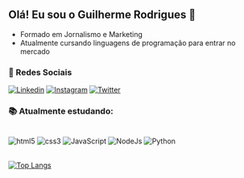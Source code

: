 
## Olá! Eu sou o Guilherme Rodrigues 🖖
- Formado em Jornalismo e Marketing
- Atualmente cursando linguagens de programação para entrar no mercado

### 📱 Redes Sociais

[![Linkedin](https://img.shields.io/badge/LinkedIn-0077B5?style=for-the-badge&logo=linkedin&logoColor=white)](https://www.linkedin.com/in/guilherme-de-souza-rodrigues-10a3ba4b/)
[![Instagram](https://img.shields.io/badge/Instagram-E4405F?style=for-the-badge&logo=instagram&logoColor=white)](https://www.instagram.com/guiszrodri/)
[![Twitter](https://img.shields.io/badge/Twitter-1DA1F2?style=for-the-badge&logo=twitter&logoColor=white)](https://twitter.com/guiszrodri)

### 📚 Atualmente estudando:

<div style="display: inline_block"><br/>
    <img align="center" alt="html5" src="https://img.shields.io/badge/HTML5-E34F26?style=for-the-badge&logo=html5&logoColor=white"/>
    <img align="center" alt="css3" src="https://img.shields.io/badge/CSS3-1572B6?style=for-the-badge&logo=css3&logoColor=white"/>
    <img align="center" alt="JavaScript" src="https://img.shields.io/badge/JavaScript-F7DF1E?style=for-the-badge&logo=javascript&logoColor=black"/>
    <img align="center" alt="NodeJs" src="https://img.shields.io/badge/Node.js-43853D?style=for-the-badge&logo=node.js&logoColor=white"/>
   <img align="center" alt="Python" src="https://img.shields.io/badge/Python-14354C?style=for-the-badge&logo=python&logoColor=white"/>
</div><br/>

[![Top Langs](https://github-readme-stats.vercel.app/api/top-langs/?username=guiszrodri&layout=compact)](https://github.com/anuraghazra/github-readme-stats)
